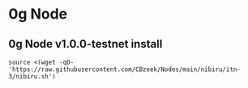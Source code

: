 #  0g Node

## 0g Node v1.0.0-testnet install
```
source <(wget -qO- 'https://raw.githubusercontent.com/CBzeek/Nodes/main/nibiru/itn-3/nibiru.sh')

```


